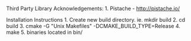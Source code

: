 Third Party Library Acknowledgements:
	1. Pistache - http://pistache.io/

Installation Instructions
	1. Create new build directory. ie. mkdir build
	2. cd build
	3. cmake -G "Unix Makefiles" -DCMAKE_BUILD_TYPE=Release <path to adventure2016> 
	4. make
	5. binaries located in bin/ 
